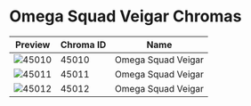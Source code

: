 # Omega Squad Veigar Chromas

| Preview | Chroma ID | Name |
|---------|-----------|------|
| ![45010](https://raw.communitydragon.org/latest/plugins/rcp-be-lol-game-data/global/default/v1/champion-chroma-images/45/45010.png) | 45010 | Omega Squad Veigar |
| ![45011](https://raw.communitydragon.org/latest/plugins/rcp-be-lol-game-data/global/default/v1/champion-chroma-images/45/45011.png) | 45011 | Omega Squad Veigar |
| ![45012](https://raw.communitydragon.org/latest/plugins/rcp-be-lol-game-data/global/default/v1/champion-chroma-images/45/45012.png) | 45012 | Omega Squad Veigar |